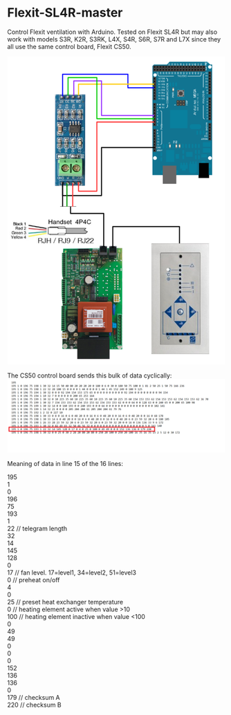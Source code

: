 # Flexit-SL4R-master
Control Flexit ventilation with Arduino. Tested on Flexit SL4R but may also work with models S3R, K2R, S3RK, L4X, S4R, S6R, S7R and L7X since they all use the same control board, Flexit CS50.

<img src="images/topology.png" >

The CS50 control board sends this bulk of data cyclically:
<img src="images/dataflow.png" >

Meaning of data in line 15 of the 16 lines:

195 <br/>
1 <br/>
0 <br/>
196 <br/>
75 <br/>
193 <br/>
1 <br/>
22      // telegram length <br/>
32 <br/>
14 <br/>
145 <br/>
128 <br/>
0 <br/>
17      // fan level. 17=level1, 34=level2, 51=level3 <br/>
0       // preheat on/off <br/>
4 <br/>
0 <br/>
25      // preset heat exchanger temperature <br/>
0       // heating element active when value >10 <br/>
100     // heating element inactive when value <100 <br/>
0 <br/>
49 <br/>
49 <br/>
0 <br/>
0 <br/>
0 <br/>
152 <br/>
136 <br/>
136 <br/>
0 <br/>
179     // checksum A <br/>
220     // checksum B <br/>
